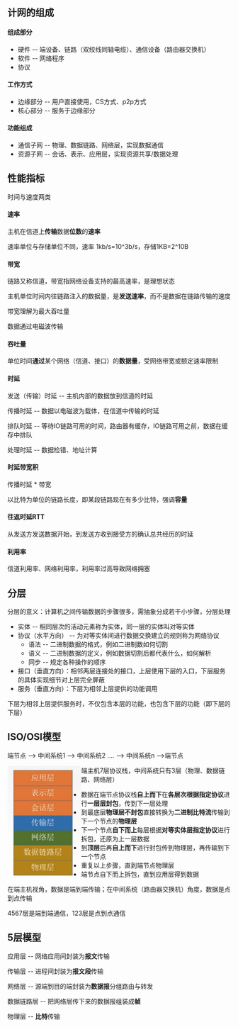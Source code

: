 ## 计网的组成

#### 组成部分

- 硬件 -- 端设备、链路（双绞线同轴电缆）、通信设备（路由器交换机）
- 软件 -- 网络程序
- 协议

#### 工作方式

- 边缘部分 -- 用户直接使用，CS方式、p2p方式
- 核心部分 -- 服务于边缘部分

#### 功能组成

- 通信子网 -- 物理、数据链路、网络层，实现数据通信
- 资源子网 -- 会话、表示、应用层，实现资源共享/数据处理









## 性能指标

时间与速度两类

#### 速率

主机在信道上**传输**数据**位数**的**速率**

速率单位与存储单位不同，速率 1kb/s=10^3b/s，存储1KB=2^10B

#### 带宽

链路又称信道，带宽指网络设备支持的最高速率，是理想状态

主机单位时间内往链路注入的数据量，是**发送速率**，而不是数据在链路传输的速度

带宽理解为最大吞吐量

数据通过电磁波传输

#### 吞吐量

单位时间**通过**某个网络（信道、接口）的**数据量**，受网络带宽或额定速率限制

#### 时延

发送（传输）时延 -- 主机内部的数据放到信道的时延

传播时延 -- 数据以电磁波为载体，在信道中传输的时延

排队时延 -- 等待IO链路可用的时间，路由器有缓存，IO链路可用之前，数据在缓存中排队

处理时延 -- 数据检错、地址计算

#### 时延带宽积

传播时延 * 带宽

以比特为单位的链路长度，即某段链路现在有多少比特，强调**容量**

#### 往返时延RTT

从发送方发送数据开始，到发送方收到接受方的确认总共经历的时延

#### 利用率

信道利用率、网络利用率，利用率过高导致网络拥塞









## 分层

分层的意义：计算机之间传输数据的步骤很多，需抽象分成若干小步骤，分层处理

- 实体 -- 相同层次的活动元素称为实体，同一层的实体叫对等实体
- 协议（水平方向） -- 为对等实体间进行数据交换建立的规则称为网络协议
  - 语法 -- 二进制数据的格式，例如二进制数如何切割
  - 语义 -- 二进制数据的定义，例如数据切割后都代表什么，如何解析
  - 同步 -- 规定各种操作的顺序
- 接口（垂直方向）：相邻两层连接处的接口，上层使用下层的入口，下层服务的具体实现细节对上层完全屏蔽
- 服务（垂直方向）：下层为相邻上层提供的功能调用

下层为相邻上层提供服务时，不仅包含本层的功能，也包含下层的功能（即下层的下层）









## ISO/OSI模型

端节点 --> 中间系统1 --> 中间系统2 .... --> 中间系统n -->端节点



<img src=".\pic\7层协议栈.jpg" style="zoom:80%; float:left" />



端主机7层协议栈，中间系统只有3层（物理、数据链路、网络层）

- 数据在端节点协议栈**自上而下**在**各层次根据指定协议**进行**一层层封包**，传到下一层处理
- 到最底层**物理层不封包**直接转换为**二进制比特流**传输到下一个节点的**物理层**
- 下一个节点**自下而上**每层根据**对等实体层指定协议**进行拆包，还原为上一层数据
- 到**顶层**后再**自上而下**进行封包传到物理层，再传输到下一个节点
- 重复以上步骤，直到端节点物理层
- 端节点自下而上拆包，直到应用层得到数据

在端主机视角，数据是端到端传输；在中间系统（路由器交换机）角度，数据是点到点传输

4567层是端到端通信，123层是点到点通信









## 5层模型

应用层 -- 网络应用间封装为**报文**传输

传输层 -- 进程间封装为**报文段**传输

网络层 -- 源端到目的端封装为**数据报**分组路由与转发

数据链路层 -- 把网络层传下来的数据报组装成**帧**

物理层 -- **比特**传输
